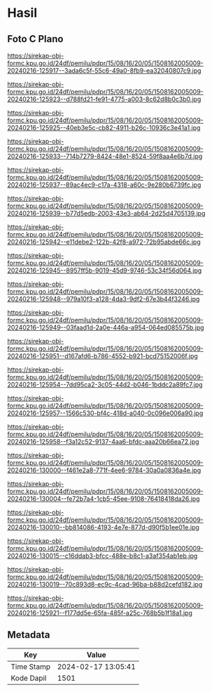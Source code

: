 # Hasil

## Foto C Plano

https://sirekap-obj-formc.kpu.go.id/24df/pemilu/pdpr/15/08/16/20/05/1508162005009-20240216-125917--3ada6c5f-55c6-49a0-8fb9-ea32040807c9.jpg

https://sirekap-obj-formc.kpu.go.id/24df/pemilu/pdpr/15/08/16/20/05/1508162005009-20240216-125923--d788fd21-fe91-4775-a003-8c62d8b0c3b0.jpg

https://sirekap-obj-formc.kpu.go.id/24df/pemilu/pdpr/15/08/16/20/05/1508162005009-20240216-125925--40eb3e5c-cb82-4911-b26c-10936c3e41a1.jpg

https://sirekap-obj-formc.kpu.go.id/24df/pemilu/pdpr/15/08/16/20/05/1508162005009-20240216-125933--714b7279-8424-48e1-8524-59f8aa4e6b7d.jpg

https://sirekap-obj-formc.kpu.go.id/24df/pemilu/pdpr/15/08/16/20/05/1508162005009-20240216-125937--89ac4ec9-c17a-4318-a60c-9e280b6739fc.jpg

https://sirekap-obj-formc.kpu.go.id/24df/pemilu/pdpr/15/08/16/20/05/1508162005009-20240216-125939--b77d5edb-2003-43e3-ab64-2d25d4705139.jpg

https://sirekap-obj-formc.kpu.go.id/24df/pemilu/pdpr/15/08/16/20/05/1508162005009-20240216-125942--e11debe2-122b-42f8-a972-72b95abde66c.jpg

https://sirekap-obj-formc.kpu.go.id/24df/pemilu/pdpr/15/08/16/20/05/1508162005009-20240216-125945--8957ff5b-9019-45d9-9746-53c34f56d064.jpg

https://sirekap-obj-formc.kpu.go.id/24df/pemilu/pdpr/15/08/16/20/05/1508162005009-20240216-125948--979a10f3-a128-4da3-9df2-67e3b44f3246.jpg

https://sirekap-obj-formc.kpu.go.id/24df/pemilu/pdpr/15/08/16/20/05/1508162005009-20240216-125949--03faad1d-2a0e-446a-a954-064ed085575b.jpg

https://sirekap-obj-formc.kpu.go.id/24df/pemilu/pdpr/15/08/16/20/05/1508162005009-20240216-125951--d167afd6-b786-4552-b921-bcd75152006f.jpg

https://sirekap-obj-formc.kpu.go.id/24df/pemilu/pdpr/15/08/16/20/05/1508162005009-20240216-125954--7dd95ca2-3c05-44d2-b046-1bddc2a89fc7.jpg

https://sirekap-obj-formc.kpu.go.id/24df/pemilu/pdpr/15/08/16/20/05/1508162005009-20240216-125957--1566c530-bf4c-418d-a040-0c096e006a90.jpg

https://sirekap-obj-formc.kpu.go.id/24df/pemilu/pdpr/15/08/16/20/05/1508162005009-20240216-125958--f3a12c52-9137-4aa6-bfdc-aaa20b66ea72.jpg

https://sirekap-obj-formc.kpu.go.id/24df/pemilu/pdpr/15/08/16/20/05/1508162005009-20240216-130000--f461e2a8-771f-4ee6-9784-30a0a0836a4e.jpg

https://sirekap-obj-formc.kpu.go.id/24df/pemilu/pdpr/15/08/16/20/05/1508162005009-20240216-130004--fe72b7a4-1cb5-45ee-9108-76418418da26.jpg

https://sirekap-obj-formc.kpu.go.id/24df/pemilu/pdpr/15/08/16/20/05/1508162005009-20240216-130010--bb814086-4193-4e7e-877d-d90f5b1ee01e.jpg

https://sirekap-obj-formc.kpu.go.id/24df/pemilu/pdpr/15/08/16/20/05/1508162005009-20240216-130015--c16ddab3-bfcc-488e-b8c1-a3af354ab1eb.jpg

https://sirekap-obj-formc.kpu.go.id/24df/pemilu/pdpr/15/08/16/20/05/1508162005009-20240216-130019--70c893d8-ec9c-4cad-96ba-b88d2cefd182.jpg

https://sirekap-obj-formc.kpu.go.id/24df/pemilu/pdpr/15/08/16/20/05/1508162005009-20240216-125921--f177dd5e-65fa-485f-a25c-768b5b1f18a1.jpg


## Metadata

| Key        | Value               |
| ---------- | ------------------- |
| Time Stamp | 2024-02-17 13:05:41 |
| Kode Dapil | 1501                |



